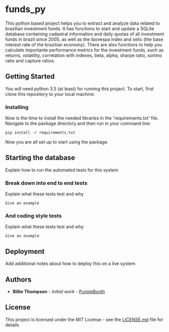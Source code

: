 # funds_py

This python based project helps you to extract and analyze data related to brazilian investment funds. 
It has functions to start and update a SQLite database containing cadastral information and daily quotas of all investment funds in brazil since 2005, as well as the ibovespa index and selic (the base interest rate of the brazilian economy).
There are also functions to help you calculate importante performance metrics for the investment funds, such as returns, volatility, correlation with indexes, beta, alpha, sharpe ratio, sortino ratio and capture ratios.

## Getting Started
You will need python 3.5 (at least) for running this project. To start, first clone this repository to your local machine.

### Installing

Now is the time to install the needed libraries in the 'requirements.txt' file.  Navigate to the package directory and then run in your command line:

```
pip install -r requirements.txt
```

Now you are all set up to start using the package.

## Starting the database

Explain how to run the automated tests for this system

### Break down into end to end tests

Explain what these tests test and why

```
Give an example
```

### And coding style tests

Explain what these tests test and why

```
Give an example
```

## Deployment

Add additional notes about how to deploy this on a live system


## Authors

* **Billie Thompson** - *Initial work* - [PurpleBooth](https://github.com/PurpleBooth)


## License

This project is licensed under the MIT License - see the [LICENSE.md](LICENSE.md) file for details
